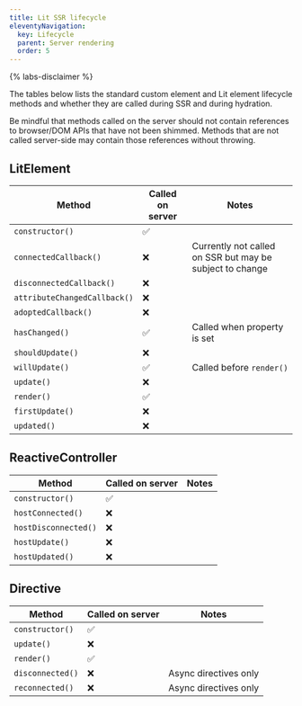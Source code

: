 ```yaml
---
title: Lit SSR lifecycle
eleventyNavigation:
  key: Lifecycle
  parent: Server rendering
  order: 5
---
```


{% labs-disclaimer %}

The tables below lists the standard custom element and Lit element lifecycle methods and whether they are called during SSR and during hydration.

Be mindful that methods called on the server should not contain references to browser/DOM APIs that have not been shimmed. Methods that are not called server-side may contain those references without throwing.

## LitElement
| Method | Called on server | Notes |
|-|-|-|
| `constructor()` | ✅ | |
| `connectedCallback()` | ❌ | Currently not called on SSR but may be subject to change |
| `disconnectedCallback()` | ❌ | |
| `attributeChangedCallback()` | ❌ | |
| `adoptedCallback()` | ❌ | |
| `hasChanged()` | ✅ | Called when property is set |
| `shouldUpdate()` | ❌ | |
| `willUpdate()` | ✅ | Called before `render()` |
| `update()` | ❌ | |
| `render()` | ✅ | |
| `firstUpdate()` | ❌ | |
| `updated()` | ❌ | |

## ReactiveController
| Method | Called on server | Notes |
|-|-|-|
| `constructor()` | ✅ | |
| `hostConnected()` | ❌ | |
| `hostDisconnected()` | ❌ | |
| `hostUpdate()` | ❌ | |
| `hostUpdated()` | ❌ | |

## Directive
| Method | Called on server | Notes |
|-|-|-|
| `constructor()` | ✅ | |
| `update()` | ❌ | |
| `render()` | ✅ | |
| `disconnected()` | ❌ | Async directives only |
| `reconnected()` | ❌ | Async directives only |
